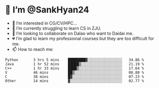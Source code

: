 # 👋 I’m @SankHyan24

- 👀 I’m interested in CG/CV/HPC...
- 🌱 I’m currently struggling to learn CS in ZJU.
- 💞️ I’m looking to collaborate on Dalao who want to Daidai me.
- 💔 I’m glad to learn my professional courses but they are too difficult for me.
- 📫 How to reach me:


<!---
SankHyan24/SankHyan24 is a ✨ special ✨ repository because its `README.md` (this file) appears on your GitHub profile.
You can click the Preview link to take a look at your changes.
--->
<!--START_SECTION:waka-->

```text
Python       3 hrs 5 mins    ████████▓░░░░░░░░░░░░░░░░   34.86 %
Java         1 hr 52 mins    █████▒░░░░░░░░░░░░░░░░░░░   21.19 %
C++          1 hr 33 mins    ████▒░░░░░░░░░░░░░░░░░░░░   17.64 %
V            46 mins         ██▒░░░░░░░░░░░░░░░░░░░░░░   08.80 %
C            38 mins         █▓░░░░░░░░░░░░░░░░░░░░░░░   07.23 %
Other        14 mins         ▓░░░░░░░░░░░░░░░░░░░░░░░░   02.77 %
```

<!--END_SECTION:waka-->
